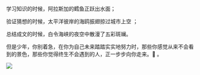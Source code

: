 学习知识的时候，阿拉斯加的鳕鱼正跃出水面；

验证猜想的时候，太平洋彼岸的海鸥振翅掠过城市上空 ；

总结成文的时候，白令海峡的夜空中散漫了五彩斑斓。

但是少年，你别着急，在你为自己未来踏踏实实地努力时，那些你感觉从来不会看到的景色，那些你觉得终生不会遇到的人，正一步步向你走来。🤞 。  

<img src="https://github-readme-stats.vercel.app/api?username=demigodliu&show_icons=true&theme=dracula&hide_title=true" />
